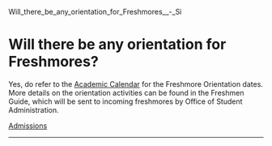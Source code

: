 Will_there_be_any_orientation_for_Freshmores__-_Si



Will there be any orientation for Freshmores?
=============================================

Yes, do refer to the [Academic Calendar](/education/undergraduate/academic-calendar/overview/ay2024-onwards/) for the Freshmore Orientation dates. More details on the orientation activities can be found in the Freshmen Guide, which will be sent to incoming freshmores by Office of Student Administration.

[Admissions](https://www.sutd.edu.sg/tag/admissions/)

---

